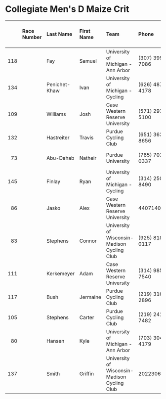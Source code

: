 # Collegiate Men's D Maize Crit

|     | Race Number   | Last Name     | First Name   | Team                                         | Phone          | Emergency Contact   | Emergency Phone   | USAC License   | ZIP        |   USAC Category Road | Category Entered / Merchandise Ordered   |
|----:|:--------------|:--------------|:-------------|:---------------------------------------------|:---------------|:--------------------|:------------------|:---------------|:-----------|---------------------:|:-----------------------------------------|
| 118 |               | Fay           | Samuel       | University of Michigan - Ann Arbor           | (307) 399-7086 | Amy Fluet           | (307) 343-0985    | 613899         | 82070      |                    4 | Collegiate Men's D Maize Crit            |
| 134 |               | Penichet-Khaw | Ivan         | University of Michigan - Cycling             | (626) 487-4178 | Ivonne Penichet     | (626) 375-8996    | 591020         | 91103      |                    4 | Collegiate Men's D Maize Crit            |
| 109 |               | Williams      | Josh         | Case Western Reserve University              | (571) 297-5100 | Lynn Williams       | (571) 244-9950    | 632732         | 44106      |                    4 | Collegiate Men's D Maize Crit            |
| 132 |               | Hastreiter    | Travis       | Purdue Cycling Club                          | (651) 363-8656 | Susan Hastreiter    | (651) 621-0920    | 656677         | 47906-4206 |                    5 | Collegiate Men's D Maize Crit            |
|  73 |               | Abu-Dahab     | Natheir      | Purdue University                            | (765) 701-0337 | Zein Shashaa        | (949) 300-3922    | 634146         | 47906      |                    5 | Collegiate Men's D Maize Crit            |
| 145 |               | Finlay        | Ryan         | University of Michigan - Cycling             | (314) 250-8490 | Leesa Galatz        | (314) 814-1084    | 654413         | 10128      |                    5 | Collegiate Men's D Maize Crit            |
|  86 |               | Jasko         | Alex         | Case Western Reserve University              | 4407140543     | Christine Jasko     | 2163180170        | 594078         | 44012      |                    5 | Collegiate Men's D Maize Crit            |
|  83 |               | Stephens      | Connor       | University of Wisconsin-Madison Cycling Club | (925) 818-0117 | Connor Stephens     | (925) 818-0117    | 632933         | 53705      |                    5 | Collegiate Men's D Maize Crit            |
| 111 |               | Kerkemeyer    | Adam         | Case Western Reserve University              | (314) 985-7540 | Amy Kerkemeyer      | (314) 560-5420    | 655210         | 44106      |                    5 | Collegiate Men's D Maize Crit            |
| 117 |               | Bush          | Jermaine     | Purdue Cycling Club                          | (219) 316-2896 | Jermaine Bush       | 2197893610        | 655216         | 46410      |                    5 | Collegiate Men's D Maize Crit            |
| 105 |               | Stephens      | Carter       | Purdue Cycling Club                          | (219) 241-7482 | Bonnie Stephens     | (219) 242-0838    | 654927         | 46342      |                    5 | Collegiate Men's D Maize Crit            |
|  80 |               | Hansen        | Kyle         | University of Michigan - Ann Arbor           | (703) 304-4179 | Paige Hansen        | (850) 300-3430    | 633490         | 48104      |                    5 | Collegiate Men's D Maize Crit            |
| 137 |               | Smith         | Griffin      | University of Wisconsin-Madison Cycling Club | 2022306520     | Louisa Smith        | 2026077543        | ONE DAY        | 53703      |                  nan | Collegiate Men's D Maize Crit            |